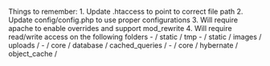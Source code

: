 Things to remember:
	1. Update .htaccess to point to correct file path
	2. Update config/config.php to use proper configurations
	3. Will require apache to enable overrides and support mod_rewrite
	4. Will require read/write access on the following folders
		- / static / tmp
		- / static / images / uploads /
		- / core / database / cached_queries / 
		- / core / hybernate / object_cache / 
